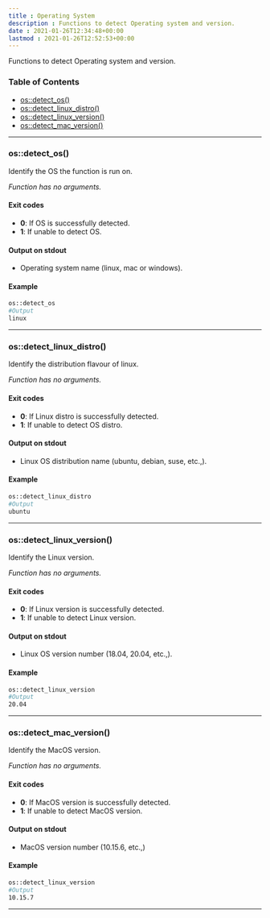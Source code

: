 ```yaml
---
title : Operating System 
description : Functions to detect Operating system and version. 
date : 2021-01-26T12:34:48+00:00
lastmod : 2021-01-26T12:52:53+00:00
---
```

<!-- START generate_readme.sh generated SHDOC please keep comment here to allow auto update -->


Functions to detect Operating system and version.

### Table of Contents

- [os::detect_os()](#osdetect_os)
- [os::detect_linux_distro()](#osdetect_linux_distro)
- [os::detect_linux_version()](#osdetect_linux_version)
- [os::detect_mac_version()](#osdetect_mac_version)

---

### os::detect_os()

Identify the OS the function is run on.

*Function has no arguments.*

#### Exit codes

- **0**:  If OS is successfully detected.
- **1**: If unable to detect OS.

#### Output on stdout

- Operating system name (linux, mac or windows).

#### Example

```bash
os::detect_os
#Output
linux
```

---

### os::detect_linux_distro()

Identify the distribution flavour of linux.

*Function has no arguments.*

#### Exit codes

- **0**:  If Linux distro is successfully detected.
- **1**: If unable to detect OS distro.

#### Output on stdout

- Linux OS distribution name (ubuntu, debian, suse, etc.,).

#### Example

```bash
os::detect_linux_distro
#Output
ubuntu
```

---

### os::detect_linux_version()

Identify the Linux version.

*Function has no arguments.*

#### Exit codes

- **0**:  If Linux version is successfully detected.
- **1**: If unable to detect Linux version.

#### Output on stdout

- Linux OS version number (18.04, 20.04, etc.,).

#### Example

```bash
os::detect_linux_version
#Output
20.04
```

---

### os::detect_mac_version()

Identify the MacOS version.

*Function has no arguments.*

#### Exit codes

- **0**:  If MacOS version is successfully detected.
- **1**: If unable to detect MacOS version.

#### Output on stdout

- MacOS version number (10.15.6, etc.,)

#### Example

```bash
os::detect_linux_version
#Output
10.15.7
```

---

<!-- END generate_readme.sh generated SHDOC please keep comment here to allow auto update -->
